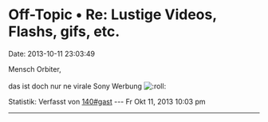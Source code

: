 Off-Topic • Re: Lustige Videos, Flashs, gifs, etc.
==================================================

Date: 2013-10-11 23:03:49

Mensch Orbiter,\
\
das ist doch nur ne virale Sony Werbung
![:roll:](http://forum.yacy-websuche.de/images/smilies/icon_rolleyes.gif "Rolling Eyes")

Statistik: Verfasst von
[140\#gast](http://forum.yacy-websuche.de/memberlist.php?mode=viewprofile&u=9008)
--- Fr Okt 11, 2013 10:03 pm

------------------------------------------------------------------------
